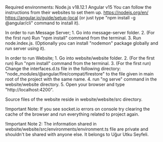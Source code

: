 Required environments:
    Node.js v18.12.1
    Angular v15
You can follow the instructions from their websites to set them up.
https://nodejs.org/en/
https://angular.io/guide/setup-local (or just type "npm install -g @angular/cli" command to install it).

In order to run Message Server;
    1. Go into message-server folder.
    2. (For the first run) Run "npm install" command from the terminal.
    3. Run node.index.js. (Optionally you can install "nodemon" package globally and run server using it).

In order to run Website;
    1. Go into website/website folder.
    2. (For the first run) Run "npm install" command from the terminal.
    3. (For the first run) Change the interfaces.d.ts file in the following directory:
        "node_modules/@angular/fire/compat/firestore"
        to the file given in main root of the project with the same name.
    4. run "ng serve" command in the website/website directory.
    5. Open your browser and type "http://localhost:4200".

Source files of the website reside in website/website/src directory.

!Important Note: If you see socket.io errors on console try clearing the cache of the browser and run everything
related to project again.

!Important Note 2: The information shared in website/website/src/environments/environment.ts file are private and 
shouldn't be shared with anyone else. It belongs to Uğur Utku Seyfeli.